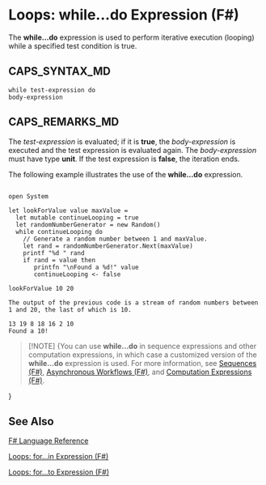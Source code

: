 # Loops: while...do Expression (F#)

The **while...do** expression is used to perform iterative execution (looping) while a specified test condition is true.


## CAPS_SYNTAX_MD

```
while test-expression do
body-expression
```

## CAPS_REMARKS_MD
The *test-expression* is evaluated; if it is **true**, the *body-expression* is executed and the test expression is evaluated again. The *body-expression* must have type **unit**. If the test expression is **false**, the iteration ends.

The following example illustrates the use of the **while...do** expression.

```

open System

let lookForValue value maxValue =
  let mutable continueLooping = true
  let randomNumberGenerator = new Random()
  while continueLooping do
    // Generate a random number between 1 and maxValue.
    let rand = randomNumberGenerator.Next(maxValue)
    printf "%d " rand
    if rand = value then 
       printfn "\nFound a %d!" value
       continueLooping <- false

lookForValue 10 20
```

    The output of the previous code is a stream of random numbers between 1 and 20, the last of which is 10.


```
13 19 8 18 16 2 10
Found a 10!
```

>[!NOTE] {You can use **while...do** in sequence expressions and other computation expressions, in which case a customized version of the **while...do** expression is used. For more information, see [Sequences &#40;F&#35;&#41;](Sequences+%28F%23%29.md), [Asynchronous Workflows &#40;F&#35;&#41;](Asynchronous+Workflows+%28F%23%29.md), and [Computation Expressions &#40;F&#35;&#41;](Computation+Expressions+%28F%23%29.md).

}

## See Also
[F&#35; Language Reference](F%23+Language+Reference.md)

[Loops: for...in Expression &#40;F&#35;&#41;](Loops%3A+for...in+Expression+%28F%23%29.md)

[Loops: for...to Expression &#40;F&#35;&#41;](Loops%3A+for...to+Expression+%28F%23%29.md)

